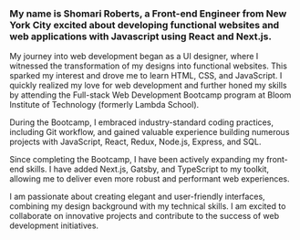 ### My name is Shomari Roberts, a Front-end Engineer from New York City excited about developing functional websites and web applications with Javascript using React and Next.js.

My journey into web development began as a UI designer, where I witnessed the transformation of my designs into functional websites. This sparked my interest and drove me to learn HTML, CSS, and JavaScript. I quickly realized my love for web development and further honed my skills by attending the Full-stack Web Development Bootcamp program at Bloom Institute of Technology (formerly Lambda School).

During the Bootcamp, I embraced industry-standard coding practices, including Git workflow, and gained valuable experience building numerous projects with JavaScript, React, Redux, Node.js, Express, and SQL.

Since completing the Bootcamp, I have been actively expanding my front-end skills. I have added Next.js, Gatsby, and TypeScript to my toolkit, allowing me to deliver even more robust and performant web experiences.

I am passionate about creating elegant and user-friendly interfaces, combining my design background with my technical skills. I am excited to collaborate on innovative projects and contribute to the success of web development initiatives.


<!-- ### [![Anurag's github stats](https://github-readme-stats.vercel.app/api?username=slroberts)](https://github.com/anuraghazra/github-readme-stats)

**slroberts/slroberts** is a ✨ _special_ ✨ repository because its `README.md` (this file) appears on your GitHub profile.

Here are some ideas to get you started:

- 🔭 I’m currently working on ...
- 🌱 I’m currently learning ...
- 👯 I’m looking to collaborate on ...
- 🤔 I’m looking for help with ...
- 💬 Ask me about ...
- 📫 How to reach me: ...
- 😄 Pronouns: ...
- ⚡ Fun fact: ...
-->
